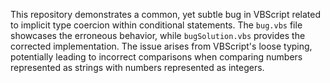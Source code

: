 This repository demonstrates a common, yet subtle bug in VBScript related to implicit type coercion within conditional statements.  The `bug.vbs` file showcases the erroneous behavior, while `bugSolution.vbs` provides the corrected implementation.  The issue arises from VBScript's loose typing, potentially leading to incorrect comparisons when comparing numbers represented as strings with numbers represented as integers.
